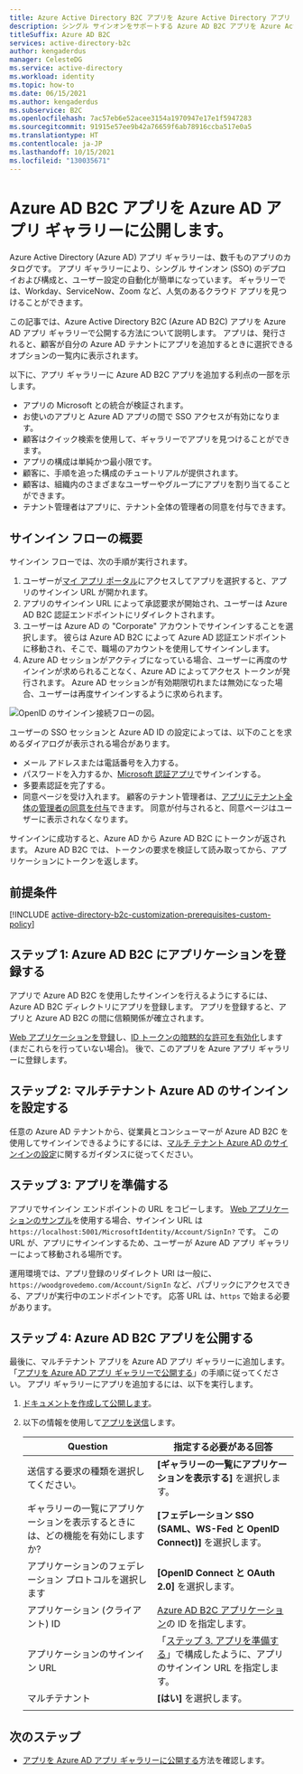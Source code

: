 ```yaml
---
title: Azure Active Directory B2C アプリを Azure Active Directory アプリ ギャラリーに公開する
description: シングル サインオンをサポートする Azure AD B2C アプリを Azure Active Directory アプリ ギャラリーに掲載する方法について説明します。
titleSuffix: Azure AD B2C
services: active-directory-b2c
author: kengaderdus
manager: CelesteDG
ms.service: active-directory
ms.workload: identity
ms.topic: how-to
ms.date: 06/15/2021
ms.author: kengaderdus
ms.subservice: B2C
ms.openlocfilehash: 7ac57eb6e52acee3154a1970947e17e1f5947283
ms.sourcegitcommit: 91915e57ee9b42a76659f6ab78916ccba517e0a5
ms.translationtype: HT
ms.contentlocale: ja-JP
ms.lasthandoff: 10/15/2021
ms.locfileid: "130035671"
---
```

# <a name="publish-your-azure-ad-b2c-app-to-the-azure-ad-app-gallery"></a>Azure AD B2C アプリを Azure AD アプリ ギャラリーに公開します。

Azure Active Directory (Azure AD) アプリ ギャラリーは、数千ものアプリのカタログです。 アプリ ギャラリーにより、シングル サインオン (SSO) のデプロイおよび構成と、ユーザー設定の自動化が簡単になっています。 ギャラリーでは、Workday、ServiceNow、Zoom など、人気のあるクラウド アプリを見つけることができます。

この記事では、Azure Active Directory B2C (Azure AD B2C) アプリを Azure AD アプリ ギャラリーで公開する方法について説明します。 アプリは、発行されると、顧客が自分の Azure AD テナントにアプリを追加するときに選択できるオプションの一覧内に表示されます。

以下に、アプリ ギャラリーに Azure AD B2C アプリを追加する利点の一部を示します。  

- アプリの Microsoft との統合が検証されます。
- お使いのアプリと Azure AD アプリの間で SSO アクセスが有効になります。
- 顧客はクイック検索を使用して、ギャラリーでアプリを見つけることができます。
- アプリの構成は単純かつ最小限です。
- 顧客に、手順を追った構成のチュートリアルが提供されます。
- 顧客は、組織内のさまざまなユーザーやグループにアプリを割り当てることができます。
- テナント管理者はアプリに、テナント全体の管理者の同意を付与できます。

## <a name="sign-in-flow-overview"></a>サインイン フローの概要

サインイン フローでは、次の手順が実行されます。

1. ユーザーが[マイ アプリ ポータル](https://myapps.microsoft.com/)にアクセスしてアプリを選択すると、アプリのサインイン URL が開かれます。
1. アプリのサインイン URL によって承認要求が開始され、ユーザーは Azure AD B2C 認証エンドポイントにリダイレクトされます。
1. ユーザーは Azure AD の "Corporate" アカウントでサインインすることを選択します。 彼らは Azure AD B2C によって Azure AD 認証エンドポイントに移動され、そこで、職場のアカウントを使用してサインインします。
1. Azure AD セッションがアクティブになっている場合、ユーザーに再度のサインインが求められることなく、Azure AD によってアクセス トークンが発行されます。 Azure AD セッションが有効期限切れまたは無効になった場合、ユーザーは再度サインインするように求められます。

![OpenID のサインイン接続フローの図。](./media/publish-app-to-azure-ad-app-gallery/app-gallery-sign-in-flow.png)

ユーザーの SSO セッションと Azure AD ID の設定によっては、以下のことを求めるダイアログが表示される場合があります。

- メール アドレスまたは電話番号を入力する。
- パスワードを入力するか、[Microsoft 認証アプリ](https://www.microsoft.com/p/microsoft-authenticator/9nblgggzmcj6)でサインインする。
- 多要素認証を完了する。
- 同意ページを受け入れます。 顧客のテナント管理者は、[アプリにテナント全体の管理者の同意を付与](../active-directory/manage-apps/grant-admin-consent.md)できます。 同意が付与されると、同意ページはユーザーに表示されなくなります。

サインインに成功すると、Azure AD から Azure AD B2C にトークンが返されます。 Azure AD B2C では、トークンの要求を検証して読み取ってから、アプリケーションにトークンを返します。

## <a name="prerequisites"></a>前提条件

[!INCLUDE [active-directory-b2c-customization-prerequisites-custom-policy](../../includes/active-directory-b2c-customization-prerequisites-custom-policy.md)]

## <a name="step-1-register-your-application-in-azure-ad-b2c"></a>ステップ 1: Azure AD B2C にアプリケーションを登録する

アプリで Azure AD B2C を使用したサインインを行えるようにするには、Azure AD B2C ディレクトリにアプリを登録します。 アプリを登録すると、アプリと Azure AD B2C の間に信頼関係が確立されます。 

[Web アプリケーションを登録](tutorial-register-applications.md)し、[ID トークンの暗黙的な許可を有効化](tutorial-register-applications.md#enable-id-token-implicit-grant)します (まだこれらを行っていない場合)。 後で、このアプリを Azure アプリ ギャラリーに登録します。

## <a name="step-2-set-up-sign-in-for-multitenant-azure-ad"></a>ステップ 2: マルチテナント Azure AD のサインインを設定する

任意の Azure AD テナントから、従業員とコンシューマーが Azure AD B2C を使用してサインインできるようにするには、[マルチ テナント Azure AD のサインインの設定](identity-provider-azure-ad-multi-tenant.md?pivots=b2c-custom-policy)に関するガイダンスに従ってください。

## <a name="step-3-prepare-your-app"></a>ステップ 3: アプリを準備する

アプリでサインイン エンドポイントの URL をコピーします。 [Web アプリケーションのサンプル](configure-authentication-sample-web-app.md)を使用する場合、サインイン URL は `https://localhost:5001/MicrosoftIdentity/Account/SignIn?` です。 この URL が、アプリにサインインするため、ユーザーが Azure AD アプリ ギャラリーによって移動される場所です。

運用環境では、アプリ登録のリダイレクト URI は一般に、`https://woodgrovedemo.com/Account/SignIn` など、パブリックにアクセスできる、アプリが実行中のエンドポイントです。 応答 URL は、`https` で始まる必要があります。

## <a name="step-4-publish-your-azure-ad-b2c-app"></a>ステップ 4: Azure AD B2C アプリを公開する

最後に、マルチテナント アプリを Azure AD アプリ ギャラリーに追加します。 「[アプリを Azure AD アプリ ギャラリーで公開する](../active-directory/develop/v2-howto-app-gallery-listing.md)」の手順に従ってください。 アプリ ギャラリーにアプリを追加するには、以下を実行します。

1. [ドキュメントを作成して公開します](../active-directory/develop/v2-howto-app-gallery-listing.md#step-5---create-and-publish-documentation)。
1. 以下の情報を使用して[アプリを送信](../active-directory/develop/v2-howto-app-gallery-listing.md#step-6---submit-your-app)します。

    |Question  |指定する必要がある回答  |
    |---------|---------|
    |送信する要求の種類を選択してください。| **[ギャラリーの一覧にアプリケーションを表示する]** を選択します。|
    |ギャラリーの一覧にアプリケーションを表示するときには、どの機能を有効にしますか? | **[フェデレーション SSO (SAML、WS-Fed と OpenID Connect)]** を選択します。 | 
    | アプリケーションのフェデレーション プロトコルを選択します| **[OpenID Connect と OAuth 2.0]** を選択します。 |
    | アプリケーション (クライアント) ID | [Azure AD B2C アプリケーション](#step-1-register-your-application-in-azure-ad-b2c)の ID を指定します。 |
    | アプリケーションのサインイン URL|「[ステップ 3. アプリを準備する](#step-3-prepare-your-app)」で構成したように、アプリのサインイン URL を指定します。|
    | マルチテナント| **[はい]** を選択します。 |
    | | |

## <a name="next-steps"></a>次のステップ

- [アプリを Azure AD アプリ ギャラリーに公開する](../active-directory/develop/v2-howto-app-gallery-listing.md)方法を確認します。

